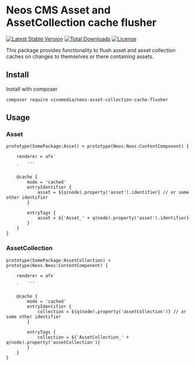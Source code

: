 # Neos CMS Asset and AssetCollection cache flusher

[![Latest Stable Version](https://poser.pugx.org/vivomedia/neos-asset-collection-cache-flusher/v/stable)](https://packagist.org/packages/vivomedia/neos-asset-collection-cache-flusher)
[![Total Downloads](https://poser.pugx.org/vivomedia/neos-asset-collection-cache-flusher/downloads)](https://packagist.org/packages/vivomedia/neos-asset-collection-cache-flusher)
[![License](https://poser.pugx.org/vivomedia/neos-asset-collection-cache-flusher/license)](https://packagist.org/packages/vivomedia/neos-asset-collection-cache-flusher)

This package provides functionality to flush asset and asset collection caches on changes to themselves or there containing assets.

## Install

Install with composer

```
composer require vivomedia/neos-asset-collection-cache-flusher 
```


## Usage
### Asset
```neosfusion
prototype(SomePackage:Asset) < prototype(Neos.Neos:ContentComponent) {

    renderer = afx`
        ...
    `

    @cache {
        mode = 'cached'
        entryIdentifier {
            asset = ${q(node).property('asset').identifier} // or some other identifier
        }

        entryTags {
            asset = ${'Asset_' + q(node).property('asset').identifier}
        }
    }
}

```

### AssetCollection
```neosfusion
prototype(SomePackage:AssetCollection) < prototype(Neos.Neos:ContentComponent) {

    renderer = afx`
        ...
    `

    @cache {
        mode = 'cached'
        entryIdentifier {
            collection = ${q(node).property('assetCollection')} // or some other identifier
        }

        entryTags {
            collection = ${'AssetCollection_' + q(node).property('assetCollection')}
        }
    }
}
``` 

